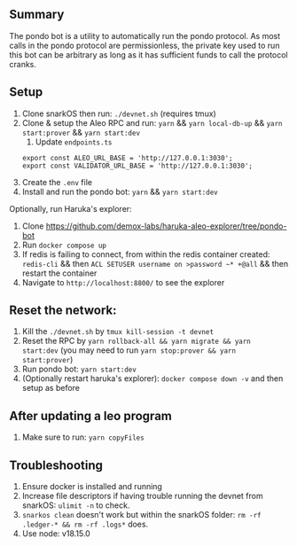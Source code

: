 ## Summary

The pondo bot is a utility to automatically run the pondo protocol.
As most calls in the pondo protocol are permissionless, the private key used to run this bot can be arbitrary as long as it has sufficient funds to call the protocol cranks.

## Setup

1. Clone snarkOS then run: `./devnet.sh` (requires tmux)
2. Clone & setup the Aleo RPC and run: `yarn` && `yarn local-db-up` && `yarn start:prover` && `yarn start:dev`
   1. Update `endpoints.ts`
    ```
    export const ALEO_URL_BASE = 'http://127.0.0.1:3030';
    export const VALIDATOR_URL_BASE = 'http://127.0.0.1:3030';
    ```
3. Create the `.env` file
4. Install and run the pondo bot: `yarn` && `yarn start:dev`

Optionally, run Haruka's explorer:
1. Clone https://github.com/demox-labs/haruka-aleo-explorer/tree/pondo-bot
2. Run `docker compose up`
3. If redis is failing to connect, from within the redis container created: `redis-cli` && then `ACL SETUSER username on >password ~* +@all` && then restart the container
4. Navigate to `http://localhost:8800/` to see the explorer

## Reset the network:
1. Kill the `./devnet.sh` by `tmux kill-session -t devnet`
2. Reset the RPC by `yarn rollback-all && yarn migrate && yarn start:dev` (you may need to run `yarn stop:prover && yarn start:prover`)
3. Run pondo bot: `yarn start:dev`
4. (Optionally restart haruka's explorer): `docker compose down -v` and then setup as before


## After updating a leo program
1. Make sure to run: `yarn copyFiles`

## Troubleshooting
1. Ensure docker is installed and running
1. Increase file descriptors if having trouble running the devnet from snarkOS: `ulimit -n` to check. 
2. `snarkos clean` doesn't work but within the snarkOS folder: `rm -rf .ledger-* && rm -rf .logs*` does. 
3. Use node: v18.15.0